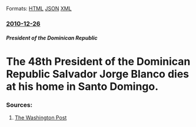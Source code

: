 
Formats: [HTML](/news/2010/12/26/the-48th-president-of-the-dominican-republic-salvador-jorge-blanco-dies-at-his-home-in-santo-domingo.html)  [JSON](/news/2010/12/26/the-48th-president-of-the-dominican-republic-salvador-jorge-blanco-dies-at-his-home-in-santo-domingo.json)  [XML](/news/2010/12/26/the-48th-president-of-the-dominican-republic-salvador-jorge-blanco-dies-at-his-home-in-santo-domingo.xml)  

### [2010-12-26](/news/2010/12/26/index.md)

##### President of the Dominican Republic
# The 48th President of the Dominican Republic Salvador Jorge Blanco dies at his home in Santo Domingo. 




### Sources:

1. [The Washington Post](https://www.washingtonpost.com/wp-dyn/content/article/2010/12/26/AR2010122600605.html)
